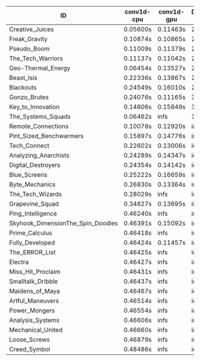 |ID|conv1d-cpu|conv1d-gpu|DWSPConv2D-gpu|gemm-gpu|avg|
|-|-|-|-|-|-|
|Creative_Juices|0.05600s|0.11463s|2.84305s|1.72322s|1.18423s|
|Freak_Gravity|0.10874s|0.10865s|2.91946s|1.78104s|1.22947s|
|Pseudo_Boom|0.11009s|0.11379s|2.91550s|1.78004s|1.22986s|
|The_Tech_Warriors|0.11137s|0.11042s|2.91689s|1.78320s|1.23047s|
|Geo-Thermal_Energy|0.06454s|0.13527s|2.88322s|1.92208s|1.25128s|
|Beast_Isis|0.22336s|0.13867s|2.85365s|1.93242s|1.28702s|
|Blackouts|0.24549s|0.16010s|2.83770s|1.90752s|1.28770s|
|Gonzo_Brutes|0.24076s|0.11165s|3.00889s|1.81251s|1.29345s|
|Key_to_Innovation|0.14806s|0.15849s|3.08839s|2.12445s|1.37985s|
|The_Systems_Squads|0.06462s|infs|3.07976s|1.79639s|infs|
|Remote_Connections|0.10078s|0.12920s|infs|4.48940s|infs|
|Pint_Sized_Benchwarmers|0.15897s|0.14776s|infs|1.78062s|infs|
|Tech_Connect|0.22602s|0.13006s|infs|1.94125s|infs|
|Analyzing_Anarchists|0.24289s|0.14347s|infs|2.59122s|infs|
|Digital_Destroyers|0.24354s|0.14142s|infs|4.47759s|infs|
|Blue_Screens|0.25222s|0.16659s|infs|2.58127s|infs|
|Byte_Mechanics|0.26830s|0.13364s|infs|4.52768s|infs|
|The_Tech_Wizards|0.28029s|infs|infs|4.49084s|infs|
|Grapevine_Squad|0.34827s|0.13695s|infs|2.51195s|infs|
|Ping_Intelligence|0.46240s|infs|infs|4.48412s|infs|
|Skyhook_DimensionThe_Spin_Doodles|0.46391s|0.15092s|infs|infs|infs|
|Prime_Calculus|0.46418s|infs|infs|4.60212s|infs|
|Fully_Developed|0.46424s|0.11457s|infs|4.48045s|infs|
|The_ERROR_List|0.46425s|infs|infs|4.49389s|infs|
|Electra|0.46427s|infs|infs|4.48179s|infs|
|Miss_Hit_Proclaim|0.46431s|infs|infs|4.47690s|infs|
|Smalltalk_Dribble|0.46437s|infs|infs|4.46755s|infs|
|Maidens_of_Maya|0.46467s|infs|infs|4.49088s|infs|
|Artful_Maneuvers|0.46514s|infs|infs|4.46386s|infs|
|Power_Mongers|0.46554s|infs|infs|4.49476s|infs|
|Analysis_Systems|0.46606s|infs|infs|4.48223s|infs|
|Mechanical_United|0.46660s|infs|infs|4.48934s|infs|
|Loose_Screws|0.46879s|infs|infs|4.47252s|infs|
|Creed_Symbol|0.48486s|infs|infs|4.47754s|infs|
